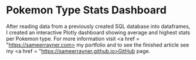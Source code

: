 # Pokemon Type Stats Dashboard
After reading data from a previously created SQL database into dataframes, I created an interactive Plotly dashboard showing average and highest stats per Pokemon type. For more information visit <a href = "https://sameerrayner.com> my portfolio </a> and to see the finished article see my <a href = "https://sameerrayner.github.io>GitHub page</a>.
